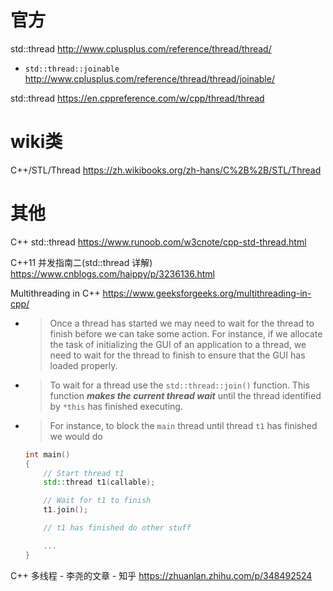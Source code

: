 
# 官方

std::thread http://www.cplusplus.com/reference/thread/thread/
- `std::thread::joinable` http://www.cplusplus.com/reference/thread/thread/joinable/

std::thread https://en.cppreference.com/w/cpp/thread/thread

# wiki类

C++/STL/Thread https://zh.wikibooks.org/zh-hans/C%2B%2B/STL/Thread

# 其他

C++ std::thread https://www.runoob.com/w3cnote/cpp-std-thread.html

C++11 并发指南二(std::thread 详解) https://www.cnblogs.com/haippy/p/3236136.html

Multithreading in C++ https://www.geeksforgeeks.org/multithreading-in-cpp/
- > Once a thread has started we may need to wait for the thread to finish before we can take some action. For instance, if we allocate the task of initializing the GUI of an application to a thread, we need to wait for the thread to finish to ensure that the GUI has loaded properly.
- > To wait for a thread use the `std::thread::join()` function. This function ***makes the current thread wait*** until the thread identified by `*this` has finished executing.
- > For instance, to block the `main` thread until thread `t1` has finished we would do
  ```cpp
  int main() 
  { 
      // Start thread t1 
      std::thread t1(callable); 
  
      // Wait for t1 to finish 
      t1.join(); 
  
      // t1 has finished do other stuff 
  
      ... 
  } 
  ```

C++ 多线程 - 李尧的文章 - 知乎 https://zhuanlan.zhihu.com/p/348492524
